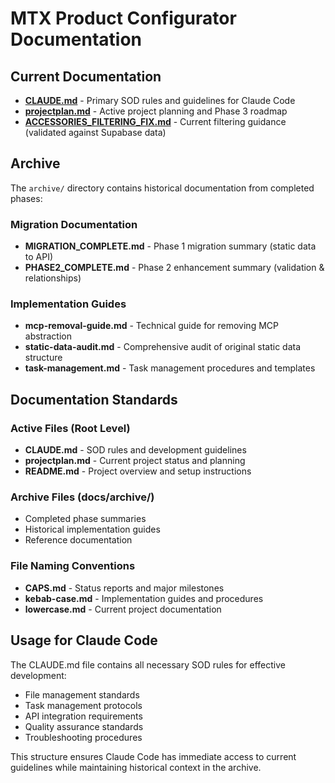 # MTX Product Configurator Documentation

## Current Documentation
- **[CLAUDE.md](../CLAUDE.md)** - Primary SOD rules and guidelines for Claude Code
- **[projectplan.md](../projectplan.md)** - Active project planning and Phase 3 roadmap
- **[ACCESSORIES_FILTERING_FIX.md](ACCESSORIES_FILTERING_FIX.md)** - Current filtering guidance (validated against Supabase data)

## Archive
The `archive/` directory contains historical documentation from completed phases:

### Migration Documentation
- **MIGRATION_COMPLETE.md** - Phase 1 migration summary (static data to API)
- **PHASE2_COMPLETE.md** - Phase 2 enhancement summary (validation & relationships)

### Implementation Guides
- **mcp-removal-guide.md** - Technical guide for removing MCP abstraction
- **static-data-audit.md** - Comprehensive audit of original static data structure
- **task-management.md** - Task management procedures and templates

## Documentation Standards

### Active Files (Root Level)
- **CLAUDE.md** - SOD rules and development guidelines
- **projectplan.md** - Current project status and planning
- **README.md** - Project overview and setup instructions

### Archive Files (docs/archive/)
- Completed phase summaries
- Historical implementation guides
- Reference documentation

### File Naming Conventions
- **CAPS.md** - Status reports and major milestones
- **kebab-case.md** - Implementation guides and procedures
- **lowercase.md** - Current project documentation

## Usage for Claude Code
The CLAUDE.md file contains all necessary SOD rules for effective development:
- File management standards
- Task management protocols
- API integration requirements
- Quality assurance standards
- Troubleshooting procedures

This structure ensures Claude Code has immediate access to current guidelines while maintaining historical context in the archive.
